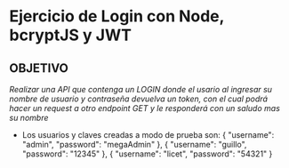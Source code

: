 # Ejercicio de Login con Node, bcryptJS y JWT

## OBJETIVO
*Realizar una API que contenga un LOGIN donde el usario al ingresar su nombre de usuario y contraseña devuelva un token, con el cual podrá hacer un request a otro endpoint GET y le responderá con un saludo mas su nombre*

* Los usuarios y claves creadas a modo de prueba son: 
    {
        "username": "admin",
        "password": "megaAdmin"
    },
    {
        "username": "guillo",
        "password": "12345"
    },
    {
        "username": "licet",
        "password": "54321"
    }




